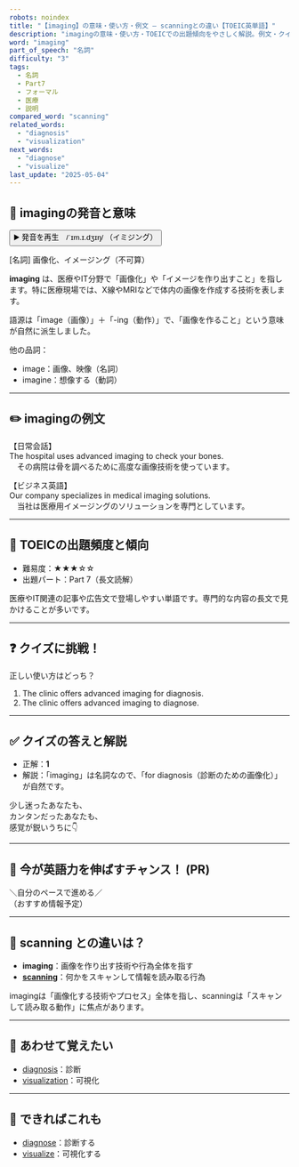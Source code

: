 ```yaml
---
robots: noindex
title: "【imaging】の意味・使い方・例文 ― scanningとの違い【TOEIC英単語】"
description: "imagingの意味・使い方・TOEICでの出題傾向をやさしく解説。例文・クイズ付きでscanningとの違いもわかりやすく学べます。"
word: "imaging"
part_of_speech: "名詞"
difficulty: "3"
tags:
  - 名詞
  - Part7
  - フォーマル
  - 医療
  - 説明
compared_word: "scanning"
related_words:
  - "diagnosis"
  - "visualization"
next_words:
  - "diagnose"
  - "visualize"
last_update: "2025-05-04"
---
```


## 🔰 imagingの発音と意味

<button class="play-audio" onclick="playTTS('imaging')">
  <span class="play-audio-main">
    ▶️ 発音を再生　/ˈɪm.ɪ.dʒɪŋ/
  </span>
  <span class="play-audio-sub">
    （イミジング）
  </span>
</button>

[名詞] 画像化、イメージング（不可算）

**imaging** は、医療やIT分野で「画像化」や「イメージを作り出すこと」を指します。特に医療現場では、X線やMRIなどで体内の画像を作成する技術を表します。

語源は「image（画像）」＋「-ing（動作）」で、「画像を作ること」という意味が自然に派生しました。

他の品詞：  
- image：画像、映像（名詞）
- imagine：想像する（動詞）

---

## ✏️ imagingの例文

【日常会話】  
The hospital uses advanced imaging to check your bones.  
　その病院は骨を調べるために高度な画像技術を使っています。

【ビジネス英語】  
Our company specializes in medical imaging solutions.  
　当社は医療用イメージングのソリューションを専門としています。

---

## 🎯 TOEICの出題頻度と傾向

- 難易度：★★★☆☆
- 出題パート：Part 7（長文読解）

医療やIT関連の記事や広告文で登場しやすい単語です。専門的な内容の長文で見かけることが多いです。

---

## ❓ クイズに挑戦！

正しい使い方はどっち？

1. The clinic offers advanced imaging for diagnosis.  
2. The clinic offers advanced imaging to diagnose.

---

## ✅ クイズの答えと解説

- 正解：**1**
- 解説：「imaging」は名詞なので、「for diagnosis（診断のための画像化）」が自然です。

少し迷ったあなたも、  
カンタンだったあなたも、  
感覚が鋭いうちに👇️

---

## 🚀 今が英語力を伸ばすチャンス！ (PR)

<div class="info-center">
＼自分のペースで進める／<br>  
（おすすめ情報予定）
</div>

---

## 🤔  scanning との違いは？

- **imaging**：画像を作り出す技術や行為全体を指す
- **[scanning](/word/scanning/)**：何かをスキャンして情報を読み取る行為

imagingは「画像化する技術やプロセス」全体を指し、scanningは「スキャンして読み取る動作」に焦点があります。

---

## 🧩 あわせて覚えたい

- [diagnosis](/word/diagnosis/)：診断
- [visualization](/word/visualization/)：可視化

---

## 📖 できればこれも

- [diagnose](/word/diagnose/)：診断する
- [visualize](/word/visualize/)：可視化する

<!-- cvid: aid06_bid43 -->

